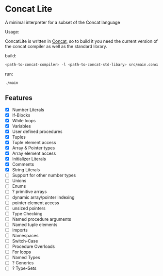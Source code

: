 # Concat Lite

A minimal interpreter for a subset of the Concat language

Usage:

ConcatLite is written in [Concat](https://github.com/bsoelch/Concat), so to build it you need the current version of the concat compiler as well as the standard library.

build:
```sh
<path-to-concat-compiler> -l <path-to-concat-std-libary> src/main.concat -o ./main
```

run:
```sh
./main
```

## Features

- [x] Number Literals
- [x] If-Blocks
- [x] While loops
- [x] Variables
- [x] User defined procedures
- [x] Tuples
- [x] Tuple element access
- [x] Array & Pointer types
- [x] Array element access
- [x] Initializer Literals
- [x] Comments
- [x] String Literals
- [ ] Support for other number types
- [ ] Unions
- [ ] Enums
- [ ] ? primitive arrays
- [ ] dynamic array/pointer indexing
- [ ] pointer element access
- [ ] unsized pointers
- [ ] Type Checking
- [ ] Named procedure arguments
- [ ] Named tuple elements
- [ ] Imports
- [ ] Namespaces
- [ ] Switch-Case
- [ ] Procedure Overloads
- [ ] For loops
- [ ] Named Types
- [ ] ? Generics
- [ ] ? Type-Sets
